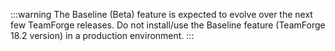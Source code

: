 :::warning
The Baseline (Beta) feature is expected to evolve over the next few TeamForge releases. Do not install/use the Baseline feature (TeamForge 18.2 version) in a production environment.
:::